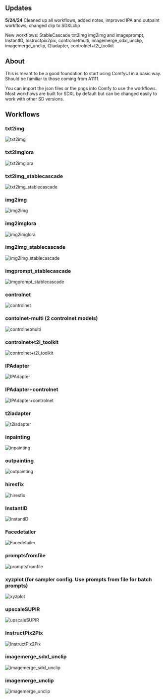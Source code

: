 ## Updates

**5/24/24**
Cleaned up all workflows, added notes, improved IPA and outpaint workflows, changed clip to SDXLclip


New workflows: StableCascade txt2img img2img and imageprompt, InstantID, Instructpix2pix, controlnetmulti, imagemerge_sdxl_unclip, imagemerge_unclip, t2iadapter, controlnet+t2i_toolkit 

## About

This is meant to be a good foundation to start using ComfyUI in a basic way. Should be familiar to those coming from A1111. 

You can import the json files or the pngs into Comfy to use the workflows. Most workflows are built for SDXL by default but can be changed easily to work with other SD versions.

## Workflows
 ### txt2img
 ![txt2img](./WorkflowImages/txt2img.png)
 ### txt2imglora
 ![txt2imglora](./WorkflowImages/txt2imglora.png)
 ### txt2img_stablecascade
![txt2img_stablecascade](./WorkflowImages/txt2img_stablecascade.png)
 ### img2img
 ![img2img](./WorkflowImages/img2img.png)
 ### img2imglora
 ![img2imglora](./WorkflowImages/img2imglora.png)
 ### img2img_stablecascade
![img2img_stablecascade](./WorkflowImages/img2img_stablecascade.png)
### imgprompt_stablecascade
![imgprompt_stablecascade](./WorkflowImages/imgprompt_stablecascade.png)
 ### controlnet
 ![controlnet](./WorkflowImages/controlnet.png)
 ### contolnet-multi (2 controlnet models)
 ![controlnetmulti](./WorkflowImages/controlnetmulti.png)
 ### controlnet+t2i_toolkit
 ![controlnet+t2i_toolkit](./WorkflowImages/controlnet+t2i_toolkit.png)
 ### IPAdapter
 ![IPAdapter](./WorkflowImages/ipadapter.png)
 ### IPAdapter+controlnet
 ![IPAdapter+controlnet](./WorkflowImages/ipadapter+controlnet.png)
 ### t2iadapter
 ![t2iadapter](./WorkflowImages/t2iadapter.png)
 ### inpainting
 ![inpainting](./WorkflowImages/inpainting.png)
 ### outpainting
 ![outpainting](./WorkflowImages/outpainting.png)
 ### hiresfix
 ![hiresfix](./WorkflowImages/hiresfix.png)
 ### InstantID
 ![InstantID](./WorkflowImages/instandid.png)
 ### Facedetailer
 ![Facedetailer](./WorkflowImages/facedetailer.png)
 ### promptsfromfile
 ![promptsfromfile](./WorkflowImages/promptsfromfile.png)
 ### xyzplot (for sampler config. Use prompts from file for batch prompts)
 ![xyzplot](./WorkflowImages/xyzplot.png)
 ### upscaleSUPIR
 ![upscaleSUPIR](./WorkflowImages/upscaleSUPIR.png)
 ### InstructPix2Pix
![InstructPix2Pix](./WorkflowImages/instructpix2pix.png)
 ### imagemerge_sdxl_unclip
![imagemerge_sdxl_unclip](./WorkflowImages/imagemerge_sdxl_unclip.png)
 ### imagemerge_unclip
![imagemerge_unclip](./WorkflowImages/imagemerge_unclip.png)
